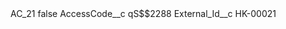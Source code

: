 <?xml version="1.0" encoding="UTF-8"?>
<CustomMetadata xmlns="http://soap.sforce.com/2006/04/metadata" xmlns:xsi="http://www.w3.org/2001/XMLSchema-instance" xmlns:xsd="http://www.w3.org/2001/XMLSchema">
    <label>AC_21</label>
    <protected>false</protected>
    <values>
        <field>AccessCode__c</field>
        <value xsi:type="xsd:string">qS$$2288</value>
    </values>
    <values>
        <field>External_Id__c</field>
        <value xsi:type="xsd:string">HK-00021</value>
    </values>
</CustomMetadata>
